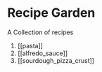 # Recipe Garden
A Collection of recipes

1. [[pasta]]
2. [[alfredo_sauce]]
3. [[sourdough_pizza_crust]]